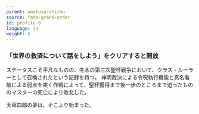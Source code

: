 ```yaml
---
parent: amakusa-shirou
source: fate-grand-order
id: profile-6
language: ja
weight: 6
---
```


### 「世界の救済について話をしよう」をクリアすると開放

ステータスこそ平凡なものの、冬木の第三次聖杯戦争において、クラス・ルーラーとして召喚されたという記録を持つ。
神明裁決による令呪執行機能と真名看破による弱点を突く作戦によって、聖杯獲得まで後一歩のところまで迫ったもののマスターの死亡により敗北した。

天草四郎の夢は、そこより始まった。
